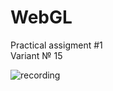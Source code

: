 # WebGL

Practical assigment #1  
Variant № 15

![recording](https://github.com/NazarOnischenko/VGGI_Practic/assets/70802112/ac644458-70b6-4828-a157-a65e68947aaa)
